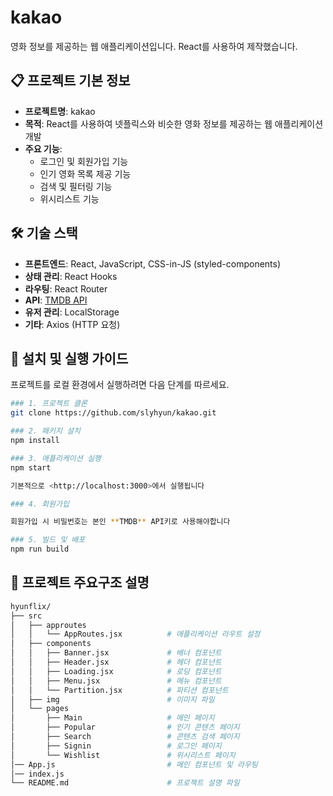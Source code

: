# kakao

영화 정보를 제공하는 웹 애플리케이션입니다. React를 사용하여 제작했습니다.

## 📋 프로젝트 기본 정보

- **프로젝트명**: kakao
- **목적**: React를 사용하여 넷플릭스와 비슷한 영화 정보를 제공하는 웹 애플리케이션 개발
- **주요 기능**:
  - 로그인 및 회원가입 기능
  - 인기 영화 목록 제공 기능
  - 검색 및 필터링 기능
  - 위시리스트 기능
  
## 🛠 기술 스택

- **프론트엔드**: React, JavaScript, CSS-in-JS (styled-components)
- **상태 관리**: React Hooks
- **라우팅**: React Router
- **API**: [TMDB API](https://www.themoviedb.org/documentation/api)
- **유저 관리**: LocalStorage
- **기타**: Axios (HTTP 요청)

## 🚀 설치 및 실행 가이드

프로젝트를 로컬 환경에서 실행하려면 다음 단계를 따르세요.

```bash
### 1. 프로젝트 클론
git clone https://github.com/slyhyun/kakao.git

### 2. 패키지 설치
npm install

### 3. 애플리케이션 실행
npm start

기본적으로 <http://localhost:3000>에서 실행됩니다

### 4. 회원가입

회원가입 시 비밀번호는 본인 **TMDB** API키로 사용해야합니다

### 5. 빌드 및 배포
npm run build

```

## 📂 프로젝트 주요구조 설명
```bash
hyunflix/
├── src
│   ├── approutes
│   │   └── AppRoutes.jsx          # 애플리케이션 라우트 설정
│   ├── components
│   │   ├── Banner.jsx             # 배너 컴포넌트
│   │   ├── Header.jsx             # 헤더 컴포넌트
│   │   ├── Loading.jsx            # 로딩 컴포넌트
│   │   ├── Menu.jsx               # 메뉴 컴포넌트
│   │   └── Partition.jsx          # 파티션 컴포넌트
│   ├── img                        # 이미지 파일
│   └── pages
│       ├── Main                   # 메인 페이지
│       ├── Popular                # 인기 콘텐츠 페이지
│       ├── Search                 # 콘텐츠 검색 페이지
│       ├── Signin                 # 로그인 페이지
│       └── Wishlist               # 위시리스트 페이지  
│── App.js                         # 메인 컴포넌트 및 라우팅
│── index.js                       
└── README.md                      # 프로젝트 설명 파일
```
